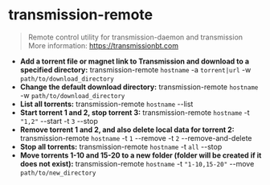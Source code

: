 # transmission-remote
> Remote control utility for transmission-daemon and transmission
> More information: <https://transmissionbt.com>
- **Add a torrent file or magnet link to Transmission and download to a specified directory:**
transmission-remote `hostname` -a `torrent|url` -w `path/to/download_directory`
- **Change the default download directory:**
transmission-remote `hostname` -w `path/to/download_directory`
- **List all torrents:**
transmission-remote `hostname` --list
- **Start torrent 1 and 2, stop torrent 3:**
transmission-remote `hostname` -t `"1,2"` --start -t `3` --stop
- **Remove torrent 1 and 2, and also delete local data for torrent 2:**
transmission-remote `hostname` -t `1` --remove -t `2` --remove-and-delete
- **Stop all torrents:**
transmission-remote `hostname` -t `all` --stop
- **Move torrents 1-10 and 15-20 to a new folder (folder will be created if it does not exist):**
transmission-remote `hostname` -t `"1-10,15-20"` --move `path/to/new_directory`
